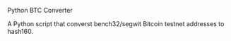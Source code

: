 Python BTC Converter

A Python script that converst bench32/segwit Bitcoin testnet addresses to hash160.


